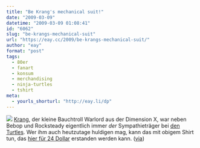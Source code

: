 ```yaml
---
title: "Be Krang's mechanical suit!"
date: "2009-03-09"
datetime: "2009-03-09 01:08:41"
id: "6062"
slug: "be-krangs-mechanical-suit"
url: "https://eay.cc/2009/be-krangs-mechanical-suit/"
author: "eay"
format: "post"
tags:
  - 80er
  - fanart
  - konsum
  - merchandising
  - ninja-turtles
  - tshirt
meta:
  - yourls_shorturl: "http://eay.li/dp"
---
```


![](/uploads/2009/krangshirt.jpg) [Krang](http://en.wikipedia.org/wiki/Krang), der kleine Bauchtroll Warlord aus der Dimension X, war neben Bebop und Rocksteady eigentlich immer _der_ Sympathieträger bei [den Turtles](//eay.cc/tag/ninjaturtles/). Wer ihm auch heutzutage huldigen mag, kann das mit obigem Shirt tun, das [hier für 24 Dollar](http://www.80stees.com/products/Krang-TMNT-T-shirt.asp) erstanden werden kann. ([via](http://www.mindsdelight.de/tv/supercooles-krang-t-shirt/))

